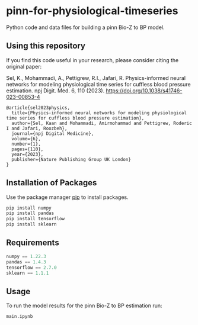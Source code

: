 # pinn-for-physiological-timeseries
Python code and data files for building a pinn Bio-Z to BP model.

## Using this repository
If you find this code useful in your research, please consider citing the original paper:

Sel, K., Mohammadi, A., Pettigrew, R.I., Jafari, R. Physics-informed neural networks for modeling physiological time series for cuffless blood pressure estimation. npj Digit. Med. 6, 110 (2023). https://doi.org/10.1038/s41746-023-00853-4
```
@article{sel2023physics,
  title={Physics-informed neural networks for modeling physiological time series for cuffless blood pressure estimation},
  author={Sel, Kaan and Mohammadi, Amirmohammad and Pettigrew, Roderic I and Jafari, Roozbeh},
  journal={npj Digital Medicine},
  volume={6},
  number={1},
  pages={110},
  year={2023},
  publisher={Nature Publishing Group UK London}
}
```

## Installation of Packages
Use the package manager [pip](https://pip.pypa.io/en/stable/) to install packages.
```bash
pip install numpy 
pip install pandas
pip install tensorflow
pip install sklearn
```

## Requirements
```python
numpy == 1.22.3
pandas == 1.4.3
tensorflow == 2.7.0
sklearn == 1.1.1
```

## Usage
To run the model results for the pinn Bio-Z to BP estimation run:
```bash
main.ipynb
```

